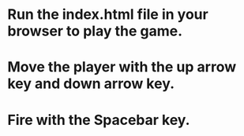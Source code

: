 # Run the index.html file in your browser to play the game.
# Move the player with the up arrow key and down arrow key.
# Fire with the Spacebar key.
